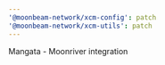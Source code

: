 ```yaml
---
'@moonbeam-network/xcm-config': patch
'@moonbeam-network/xcm-utils': patch
---
```


Mangata - Moonriver integration
